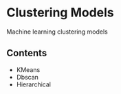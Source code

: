 # Clustering Models
Machine learning clustering models

## Contents
- KMeans
- Dbscan
- Hierarchical
  
  
